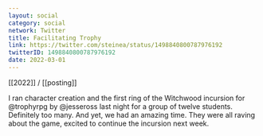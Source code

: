 ```yaml
---
layout: social
category: social
network: Twitter
title: Facilitating Trophy
link: https://twitter.com/steinea/status/1498840800787976192
twitterID: 1498840800787976192
date: 2022-03-01
---
```


[[2022]] / [[posting]]

I ran character creation and the first ring of the Witchwood incursion for @trophyrpg by @jesseross last night for a group of twelve students. Definitely too many. And yet, we had an amazing time. They were all raving about the game, excited to continue the incursion next week.
